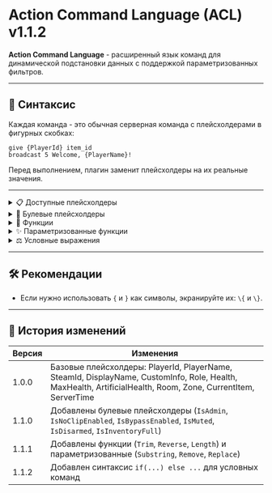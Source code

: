 # Action Command Language (ACL) v1.1.2

**Action Command Language** - расширенный язык команд для динамической подстановки данных с поддержкой параметризованных фильтров.

---

## 📌 Синтаксис
Каждая команда - это обычная серверная команда с плейсхолдерами в фигурных скобках:  
```
give {PlayerId} item_id
broadcast 5 Welcome, {PlayerName}!
```

Перед выполнением, плагин заменит плейсхолдеры на их реальные значения.

---

<details>
<summary>📋 Доступные плейсхолдеры</summary>

| Плейсхолдер | Пример | Описание |
|-------------|--------|----------|
| `{PlayerId}` | `12` | Внутренний ID игрока в сессии |
| `{PlayerName}` | `Greetings` | Ник игрока (Steam) |
| `{SteamId}` | `76561198000000000` | Steam ID игрока |
| `{DisplayName}` | `Павел Техников` | Отображаемое имя игрока |
| `{CustomInfo}` | `MTF` | Дополнительная информация |
| `{Role}` | `Scientist` | Роль игрока |
| `{Health}` | `85` | Текущее здоровье игрока |
| `{MaxHealth}` | `100` | Максимальное здоровье |
| `{ArtificialHealth}` | `75` | Artificial здоровье (AHP) |
| `{Room}` | `LczStraight` \| `null` | Комната игрока *(может быть `null`)* |
| `{Zone}` | `HeavyContainment` \| `null` | Зона игрока *(может быть `null`)* |
| `{CurrentItem}` | `Flashlight` | Предмет игрока в руках |
| `{ServerTime}` | `14:55:21` | Время сервера |
| `{GroupColor}` | `#FF0000` | Цвет группы (HEX) |
| `{HumeShield}` | `25` |  Щит SCP-127 |
| `{MaxHumeShield}` | `100` | Максимальный щит SCP-127 |

</details>

<details>
<summary>🔀 Булевые плейсхолдеры</summary>

| Плейсхолдер | Пример | Описание |
|-------------|--------|----------|
| `{IsAdmin}` | `true` | Есть ли у игрока доступ к админ панели |
| `{IsNoClipEnabled}` | `false` | Включен ли noclip |
| `{IsBypassEnabled}` | `true` | Включен ли bypass |
| `{IsMuted}` | `false` | Заглушен ли игрок |
| `{IsDisarmed}` | `false` | Связан ли игрок |
| `{IsInventoryFull}` | `true` | Полон ли инвентарь |
| `{IsIntercomMuted}` | `true` | Заглушен ли intercom у игрока |

</details>

<details>
<summary>🎯 Функции</summary>
К плейсхолдерам можно применять функции через двоеточие `:`.  
Например:
  
```
broadcast 5 "{PlayerName:Upper} joined the game!"
```

**Доступные функции:**
| Фильтр | Описание |
|--------|----------|
| `Upper` | Перевод строки в верхний регистр |
| `Lower` | Перевод строки в нижний регистр |
| `Trim` | Удаление пробелов по краям |
| `Reverse` | Разворот строки |
| `Length` | Длина строки в символах |
</details>

<details>
<summary>✨ Параметризованные функции</summary>
К плейсхолдерам можно применять функции через двоеточие `:`.  
Например:
  
```
broadcast 5 "PLAYER: {PlayerName:Remove(test)}"
```

| Фильтр | Синтаксис | Пример | Результат |
|--------|-----------|--------|-----------|
| `Substring` | `{var:Substring(start,length)}` | `{Name:Substring(0,3)}` | `Joh` (из `John`) |
| `Remove` | `{var:Remove(text)}` | `{Text:Remove(bad)}` | Удаляет подстроку |
| `Replace` | `{var:Replace(old,new)}` | `{Role:Replace(Sci,Dr)}` | `Dr` вместо `Sci` |
| `Zalgo`    | `{var:Zalgo}`                 | `{Name:Zalgo}`        | `J̿o͗h͛nͫ` (искажённый текст) |

</details>

<details>
<summary>⚖ Условные выражения</summary>

В ACL поддерживаются условные блоки `if (...) else ...`.  
Они позволяют выполнять разные команды в зависимости от значений.

Пример:
```
if({IsAdmin}) broadcast 5 "Welcome, mighty admin {PlayerName}!"
else broadcast 5 "Welcome, {PlayerName}!"
```

Можно использовать вложенные проверки:
```
if({Role}==Scientist) give {PlayerId} medkit
else if({Role}==ClassD) give {PlayerId} flashlight
else broadcast 5 "Default spawn for {PlayerName}"
```

Поддерживаемые операции:
- `==` равно
- `!=` не равно
- `>` больше
- `<` меньше
- `>=` больше или равно
- `<=` меньше или равно

</details>

---

## 🛠 Рекомендации
- Если нужно использовать `{` и `}` как символы, экранируйте их: `\{` и `\}`.

---

## 📅 История изменений

| Версия | Изменения |
|--------|-----------|
| 1.0.0 | Базовые плейсхолдеры: PlayerId, PlayerName, SteamId, DisplayName, CustomInfo, Role, Health, MaxHealth, ArtificialHealth, Room, Zone, CurrentItem, ServerTime |
| 1.1.0 | Добавлены булевые плейсхолдеры (`IsAdmin`, `IsNoClipEnabled`, `IsBypassEnabled`, `IsMuted`, `IsDisarmed`, `IsInventoryFull`) |
| 1.1.1 | Добавлены функции (`Trim`, `Reverse`, `Length`) и параметризованные (`Substring`, `Remove`, `Replace`) |
| 1.1.2 | Добавлен синтаксис `if(...) else ...` для условных команд |
